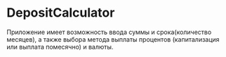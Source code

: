 # DepositCalculator
Приложение имеет возможность ввода суммы и срока(количество месяцев), а также выбора метода выплаты процентов (капитализация или выплата помесячно) и валюты.
